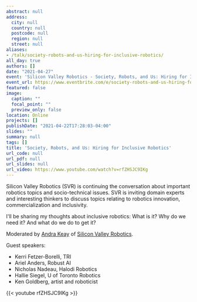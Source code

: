 ```yaml
---
abstract: null
address:
  city: null
  country: null
  postcode: null
  region: null
  street: null
aliases:
- /talk/society-robots-and-us-hiring-for-inclusive-robotics/
all_day: true
authors: []
date: "2021-04-27"
event: 'Silicon Valley Robotics - Society, Robots, and Us: Hiring for Inclusive Robotics'
event_url: https://www.eventbrite.com/e/society-robots-and-us-hiring-for-inclusive-robotics-tickets-139729800595
featured: false
image:
  caption: ""
  focal_point: ""
  preview_only: false
location: Online
projects: []
publishDate: "2021-04-22T17:28:03-04:00"
slides: ""
summary: null
tags: []
title: 'Society, Robots, and Us: Hiring for Inclusive Robotics'
url_code: null
url_pdf: null
url_slides: null
url_video: https://www.youtube.com/watch?v=rfZHSJC9IKg
---
```


Silicon Valley Robotics (SVR) is continuing the conversation about important robotics topics and socio-technical issues.
SVR is inviting domain experts and interesting thinkers to discuss topics relating to robotics innovation, commercialization and inclusivity.

I'll be sharing my thoughts about inclusive robotics:
What is it?
Why do we need it?
And what do we do to get it?

Moderated by [Andra Keay](https://www.linkedin.com/in/andra-keay/) of [Silicon Valley Robotics](https://svrobo.org/).

Guest speakers:

- Kerri Fetzer-Borelli, TRI
- Ariel Anders, Robust AI
- Nicholas Nadeau, Halodi Robotics
- Hallie Siegel, U of Toronto Robotics
- Ken Goldberg, artist and roboticist

{{< youtube rfZHSJC9IKg >}}